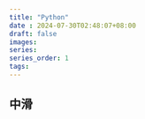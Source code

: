 ```yaml
---
title: "Python"
date : 2024-07-30T02:48:07+08:00
draft: false
images:
series: 
series_order: 1
tags:
---
```


## 中滑
